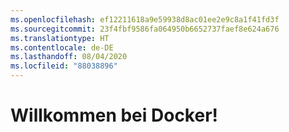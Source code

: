 ```yaml
---
ms.openlocfilehash: ef12211618a9e59938d8ac01ee2e9c8a1f41fd3f
ms.sourcegitcommit: 23f4fbf9586fa064950b6652737faef8e624a676
ms.translationtype: HT
ms.contentlocale: de-DE
ms.lasthandoff: 08/04/2020
ms.locfileid: "88038896"
---
```

# <a name="welcome-to-docker"></a>Willkommen bei Docker!